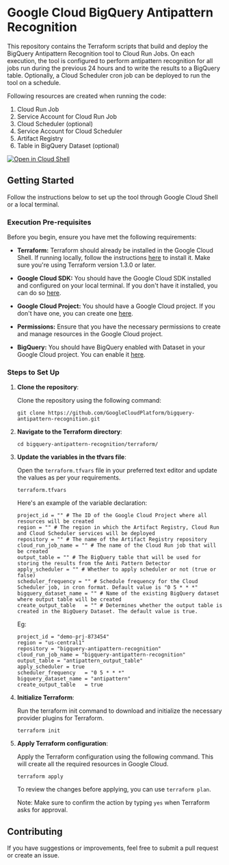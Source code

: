 # Google Cloud BigQuery Antipattern Recognition

This repository contains the Terraform scripts that build and deploy the BigQuery Antipattern Recognition tool to Cloud Run Jobs. On each execution, the tool is configured to perform antipattern recognition for all jobs run during the previous 24 hours and to write the results to a BigQuery table. Optionally, a Cloud Scheduler cron job can be deployed to run the tool on a schedule.

Following resources are created when running the code:
1. Cloud Run Job
2. Service Account for Cloud Run Job
3. Cloud Scheduler (optional)
4. Service Account for Cloud Scheduler
5. Artifact Registry
6. Table in BigQuery Dataset (optional)

[![Open in Cloud Shell](https://gstatic.com/cloudssh/images/open-btn.svg)](https://shell.cloud.google.com/cloudshell/editor?cloudshell_git_repo=https%3A%2F%2Fgithub.com%2FGoogleCloudPlatform%2Fbigquery-antipattern-recognition&cloudshell_open_in_editor=terraform%2F&cloudshell_tutorial=terraform%2FREADME.md)

## Getting Started

Follow the instructions below to set up the tool through Google Cloud Shell or a local terminal.

### Execution Pre-requisites
Before you begin, ensure you have met the following requirements:

- **Terraform:** Terraform should already be installed in the Google Cloud Shell. If running locally, follow the instructions [here](https://learn.hashicorp.com/tutorials/terraform/install-cli) to install it. Make sure you're using Terraform version 1.3.0 or later.

- **Google Cloud SDK:** You should have the Google Cloud SDK installed and configured on your local terminal. If you don't have it installed, you can do so [here](https://cloud.google.com/sdk/docs/install).

- **Google Cloud Project:** You should have a Google Cloud project. If you don't have one, you can create one [here](https://cloud.google.com/resource-manager/docs/creating-managing-projects).

- **Permissions:** Ensure that you have the necessary permissions to create and manage resources in the Google Cloud project.

- **BigQuery:** You should have BigQuery enabled with Dataset in your Google Cloud project. You can enable it [here](https://console.cloud.google.com/bigquery).


### Steps to Set Up


1. **Clone the repository**:
   
   Clone the repository using the following command:

   ```shell
   git clone https://github.com/GoogleCloudPlatform/bigquery-antipattern-recognition.git
   ```

2. **Navigate to the Terraform directory**:
    
    ```shell
    cd bigquery-antipattern-recognition/terraform/
    ```

3. **Update the variables in the tfvars file**:

    Open the `terraform.tfvars` file in your preferred text editor and update the values as per your requirements.

    ```shell
    terraform.tfvars
    ```
    
    Here's an example of the variable declaration:

    ```shell
    project_id = "" # The ID of the Google Cloud Project where all resources will be created
    region = "" # The region in which the Artifact Registry, Cloud Run and Cloud Scheduler services will be deployed
    repository = "" # The name of the Artifact Registry repository
    cloud_run_job_name = "" # The name of the Cloud Run job that will be created
    output_table = "" # The BigQuery table that will be used for storing the results from the Anti Pattern Detector
    apply_scheduler = "" # Whether to apply scheduler or not (true or false)
    scheduler_frequency = "" # Schedule frequency for the Cloud Scheduler job, in cron format. Default value is "0 5 * * *"
    bigquery_dataset_name = "" # Name of the existing BigQuery dataset where output table will be created
    create_output_table   = "" # Determines whether the output table is created in the BigQuery Dataset. The default value is true.
    ```

    Eg:
    ```shell
    project_id = "demo-prj-873454"
    region = "us-central1"
    repository = "bigquery-antipattern-recognition"
    cloud_run_job_name = "bigquery-antipattern-recognition"
    output_table = "antipattern_output_table"
    apply_scheduler = true
    scheduler_frequency   = "0 5 * * *"
    bigquery_dataset_name = "antipattern"
    create_output_table   = true
    ```


4. **Initialize Terraform**:

    Run the terraform init command to download and initialize the necessary provider plugins for Terraform.

    ```shell
    terraform init
    ```

5. **Apply Terraform configuration**:

    Apply the Terraform configuration using the following command. This will create all the required resources in Google Cloud.

    ```shell
    terraform apply
    ```


    To review the changes before applying, you can use `terraform plan`.

    Note: Make sure to confirm the action by typing `yes` when Terraform asks for approval.

## Contributing
If you have suggestions or improvements, feel free to submit a pull request or create an issue.
